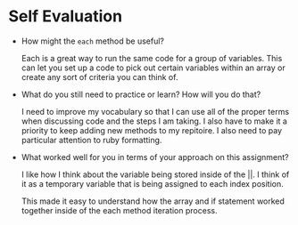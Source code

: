 # Self Evaluation

- How might the `each` method be useful?

    Each is a great way to run the same code for a group of variables. This can let you set up a code to pick out certain variables within an array or create any sort of criteria you can think of. 

- What do you still need to practice or learn? How will you do that?

    I need to improve my vocabulary so that I can use all of the proper terms when discussing code and the steps I am taking. I also have to make it a priority to keep adding new methods to my repitoire. I also need to pay particular attention to ruby formatting. 

- What worked well for you in terms of your approach on this
assignment?

    I like how I think about the variable being stored inside of the ||. I think of it as a temporary variable that is being assigned to each index position. 
    
    This made it easy to understand how the array and if statement worked together inside of the each method iteration process. 

